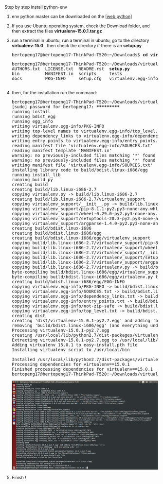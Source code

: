 Step by step install python-env

1.  env python master can be downloaded on the [[web python]](https://pypi.python.org/pypi/virtualenv#downloads)
2.  If you use Ubuntu operating system, check the Download folder, and then extract the files <b>virtualenv-15.0.1.tar.gz</b>
3.  run a terminal in ubuntu, run a terminal in ubuntu, go to the directory <b>virtualenv-15.0</b> , then check the directory if there is an <b> setup.py </b>
    <pre>
    bertopeng17@bertopeng17-ThinkPad-T520:~/Downloads$ <b>cd virtualenv-15.0.1/</b>
    </pre>

    <pre>
    bertopeng17@bertopeng17-ThinkPad-T520:~/Downloads/virtualenv-15.0.1$ <b>ls</b>
    AUTHORS.txt  LICENSE.txt  README.rst  <b>setup.py</b>             virtualenv_embedded
    bin          MANIFEST.in  scripts     tests                virtualenv.py
    docs         PKG-INFO     setup.cfg   virtualenv.egg-info  virtualenv_support

    </pre>
4.  then, for the installation run the command:
    <pre>
    bertopeng17@bertopeng17-ThinkPad-T520:~/Downloads/virtualenv-15.0.1$ <b>sudo python setup.py install</b>
    [sudo] password for bertopeng17: <b>*********</b>
    running install
    running bdist_egg
    running egg_info
    writing virtualenv.egg-info/PKG-INFO
    writing top-level names to virtualenv.egg-info/top_level.txt
    writing dependency_links to virtualenv.egg-info/dependency_links.txt
    writing entry points to virtualenv.egg-info/entry_points.txt
    reading manifest file 'virtualenv.egg-info/SOURCES.txt'
    reading manifest template 'MANIFEST.in'
    warning: no previously-included files matching '*' found under directory 'docs/_templates'
    warning: no previously-included files matching '*' found under directory 'docs/_build'
    writing manifest file 'virtualenv.egg-info/SOURCES.txt'
    installing library code to build/bdist.linux-i686/egg
    running install_lib
    running build_py
    creating build
    creating build/lib.linux-i686-2.7
    copying virtualenv.py -> build/lib.linux-i686-2.7
    creating build/lib.linux-i686-2.7/virtualenv_support
    copying virtualenv_support/__init__.py -> build/lib.linux-i686-2.7/virtualenv_support
    copying virtualenv_support/pip-8.1.1-py2.py3-none-any.whl -> build/lib.linux-i686-2.7/virtualenv_support
    copying virtualenv_support/wheel-0.29.0-py2.py3-none-any.whl -> build/lib.linux-i686-2.7/virtualenv_support
    copying virtualenv_support/setuptools-20.3-py2.py3-none-any.whl -> build/lib.linux-i686-2.7/virtualenv_support
    copying virtualenv_support/argparse-1.4.0-py2.py3-none-any.whl -> build/lib.linux-i686-2.7/virtualenv_support
    creating build/bdist.linux-i686
    creating build/bdist.linux-i686/egg
    creating build/bdist.linux-i686/egg/virtualenv_support
    copying build/lib.linux-i686-2.7/virtualenv_support/pip-8.1.1-py2.py3-none-any.whl -> build/bdist.linux-i686/egg/virtualenv_support
    copying build/lib.linux-i686-2.7/virtualenv_support/wheel-0.29.0-py2.py3-none-any.whl -> build/bdist.linux-i686/egg/virtualenv_support
    copying build/lib.linux-i686-2.7/virtualenv_support/__init__.py -> build/bdist.linux-i686/egg/virtualenv_support
    copying build/lib.linux-i686-2.7/virtualenv_support/setuptools-20.3-py2.py3-none-any.whl -> build/bdist.linux-i686/egg/virtualenv_support
    copying build/lib.linux-i686-2.7/virtualenv_support/argparse-1.4.0-py2.py3-none-any.whl -> build/bdist.linux-i686/egg/virtualenv_support
    copying build/lib.linux-i686-2.7/virtualenv.py -> build/bdist.linux-i686/egg
    byte-compiling build/bdist.linux-i686/egg/virtualenv_support/__init__.py to __init__.pyc
    byte-compiling build/bdist.linux-i686/egg/virtualenv.py to virtualenv.pyc
    creating build/bdist.linux-i686/egg/EGG-INFO
    copying virtualenv.egg-info/PKG-INFO -> build/bdist.linux-i686/egg/EGG-INFO
    copying virtualenv.egg-info/SOURCES.txt -> build/bdist.linux-i686/egg/EGG-INFO
    copying virtualenv.egg-info/dependency_links.txt -> build/bdist.linux-i686/egg/EGG-INFO
    copying virtualenv.egg-info/entry_points.txt -> build/bdist.linux-i686/egg/EGG-INFO
    copying virtualenv.egg-info/not-zip-safe -> build/bdist.linux-i686/egg/EGG-INFO
    copying virtualenv.egg-info/top_level.txt -> build/bdist.linux-i686/egg/EGG-INFO
    creating dist
    creating 'dist/virtualenv-15.0.1-py2.7.egg' and adding 'build/bdist.linux-i686/egg' to it
    removing 'build/bdist.linux-i686/egg' (and everything under it)
    Processing virtualenv-15.0.1-py2.7.egg
    creating /usr/local/lib/python2.7/dist-packages/virtualenv-15.0.1-py2.7.egg
    Extracting virtualenv-15.0.1-py2.7.egg to /usr/local/lib/python2.7/dist-packages
    Adding virtualenv 15.0.1 to easy-install.pth file
    Installing virtualenv script to /usr/local/bin
    
    Installed /usr/local/lib/python2.7/dist-packages/virtualenv-15.0.1-py2.7.egg
    Processing dependencies for virtualenv==15.0.1
    Finished processing dependencies for virtualenv==15.0.1
    bertopeng17@bertopeng17-ThinkPad-T520:~/Downloads/virtualenv-15.0.1$ ls
    </pre>
    
    ![alt img](https://github.com/syaifulahdan/MCWT/blob/master/Python-virtualenv/image/Screenshot%20from%202016-04-16%2002:30:59.png)    
5.  Finish !
